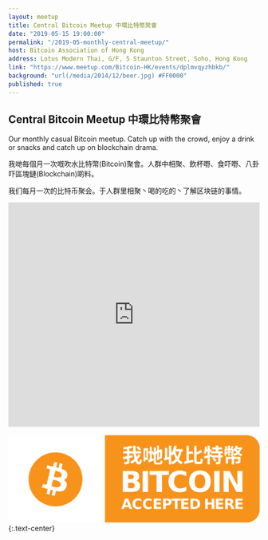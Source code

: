 ```yaml
---
layout: meetup
title: Central Bitcoin Meetup 中環比特幣聚會
date: "2019-05-15 19:00:00"
permalink: "/2019-05-monthly-central-meetup/"
host: Bitcoin Association of Hong Kong
address: Lotus Modern Thai, G/F, 5 Staunton Street, Soho, Hong Kong
link: "https://www.meetup.com/Bitcoin-HK/events/dplmvqyzhbkb/"
background: "url(/media/2014/12/beer.jpg) #FF0000"
published: true
---
```


## Central Bitcoin Meetup 中環比特幣聚會

Our monthly casual Bitcoin meetup. Catch up with the crowd, enjoy a drink or snacks and catch up on blockchain drama.

我哋每個月一次嘅吹水比特幣(Bitcoin)聚會。人群中相聚、飲杯嘢、食吓嘢、八卦吓區塊鏈(Blockchain)啲料。

我们每月一次的比特币聚会。于人群里相聚丶喝的吃的丶了解区块链的事情。

<iframe src="https://www.google.com/maps/embed?pb=!1m18!1m12!1m3!1d3691.9013802835693!2d114.1532278!3d22.281725299999998!2m3!1f0!2f0!3f0!3m2!1i1024!2i768!4f13.1!3m3!1m2!1s0x3404007b0f2b3a99%3A0x58d0fc2959e411b5!2sLotus+Modern+Thai!5e0!3m2!1sen!2sus!4v1554802325357!5m2!1sen!2sus" width="100%" height="450" frameborder="0" style="border:0" allowfullscreen></iframe>

![Bitcoin Accepted Here](/media/2017/01/accepted.png)
{:.text-center}
